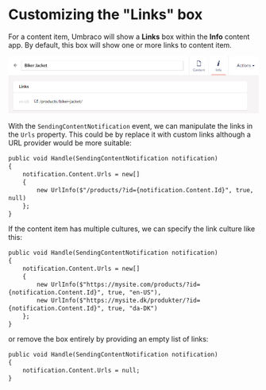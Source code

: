 # Customizing the "Links" box

For a content item, Umbraco will show a **Links** box within the **Info** content app. By default, this box will show one or more links to content item.

![image](images/properties-info-app.png)

With the `SendingContentNotification` event, we can manipulate the links in the `Urls` property. This could be by replace it with custom links although a URL provider would be more suitable:

```
public void Handle(SendingContentNotification notification)
{
    notification.Content.Urls = new[]
    {
        new UrlInfo($"/products/?id={notification.Content.Id}", true, null)
    };
}
```

If the content item has multiple cultures, we can specify the link culture like this:

```
public void Handle(SendingContentNotification notification)
{
    notification.Content.Urls = new[]
    {
        new UrlInfo($"https://mysite.com/products/?id={notification.Content.Id}", true, "en-US"),
        new UrlInfo($"https://mysite.dk/produkter/?id={notification.Content.Id}", true, "da-DK")
    };
}
```

or remove the box entirely by providing an empty list of links:

```
public void Handle(SendingContentNotification notification)
{
    notification.Content.Urls = null;
}
```
